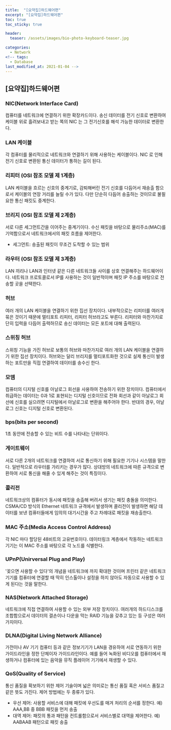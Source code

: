 ```yaml
---
title:  "[요약집]하드웨어편"
excerpt: "[요약집]하드웨어편"
toc: true
toc_sticky: true

header:
  teaser: /assets/images/bio-photo-keyboard-teaser.jpg

categories:
  - Network
<!-- tags:
  - Database 
last_modified_at: 2021-01-04 -->
---
```

## [요약집]하드웨어편

### NIC(Network Interface Card)
컴퓨터를 네트워크에 연결하기 위한 확장카드이다. 송신 데이터를 전기 신호로 변환하여 케이블 위로 흘려보내고 받는 쪽의 NIC 는 그 전기신호를 해석 가능한 데이터로 변환한다.

### LAN 케이블
각 컴퓨터를 물리적으로 네트워크와 연결하기 위해 사용하는 케이블이다. NIC 로 인해 전기 신호로 변환된 통신 데이터가 통하는 길이 된다.

### 리피터 (OSI 참조 모델 제 1계층)
LAN 케이블을 흐르는 신호의 중계기로, 감퇴해버린 전기 신호를 다듬어서 재송출 함으로서 케이블의 연장 거리를 늘릴 수가 있다. 다만 단순히 다듬어 송출하는 것이므로 불필요한 통신 패킷도 중계한다.

### 브리지 (OSI 참조 모델 제 2계층)
서로 다른 세그먼트간을 이어주는 중계기이다. 수신 패킷을 바탕으로 물리주소(MAC)를 기억함으로서 네트워크에서의 패킷 흐름을 제어한다. 
- 세그먼트: 송출된 패킷이 무조건 도착할 수 있는 범위

### 라우터 (OSI 참조 모델 제 3계층)
LAN 끼리나 LAN과 인터넷 같은 다른 네트워크들 사이를 상호 연결해주는 하드웨어이다. 네트워크 프로토콜로서 IP를 사용하는 것이 일반적이며 패킷 IP 주소를 바탕으로 전송할 곳을 선택한다.

### 허브
여러 개의 LAN 케이블을 연결하기 위한 집선 장치이다. 내부적으로는 리피터를 여러개 묶은 것이기 때문에 멀티포트 리피터, 리피터 허브라고도 부른다. 리피터와 마찬가지로 단히 입력을 다듬어 
출력하므로 송신 데이터는 모든 포트에 대해 출력된다.

### 스위칭 허브
스위칭 기능을 가진 허브로 보통의 허브와 마찬가지로 여러 개의 LAN 케이블을 연결하기 위한 집선 장치이다. 허브와는 달리 브리지를 멀티포트화한 것으로 실제 통신이 발생하는 포트만을 직접 연결하여 
데이터를 송수신 한다.

### 모뎀
컴퓨터의 디지털 신호를 아날로그 회선을 사용하여 전송하기 위한 장치이다. 컴퓨터에서 취급하는 데이터는 0과 1로 표현되는 디지털 신호이므로 전화 회선과 같이 아날로그 회선에 신호를 실으려면
디지털에서 아날로그로 변환을 해주어야 한다. 반대의 경우, 아날로그 신호는 디지털 신호로 변환된다.

### bps(bits per second)
1초 동안에 전송할 수 있는 비트 수를 나타내는 단위이다.

### 게이트웨이
서로 다른 2개의 네트워크를 연결하여 서로 통신하기 위해 필요한 기기나 시스템을 말한다. 일반적으로 라우터를 가리키는 경우가 많다. 상대방의 네트워크에 따른 규격으로 변환하여 서로 통신을 해줄 수 
있게 해주는 것이 특징이다.

### 콜리전
네트워크상의 컴퓨터가 동시에 패킷을 송출해 버려서 생기는 패킷 충돌을 의미한다. CSMA/CD 방식의 Ethernet 네트워크 규격에서 발생하며 콜리전이 발생하면 해당 데이터를 보낸 컴퓨터들에게 임의의 
대기시간을 주고 차례대로 패킷을 재송출한다.

### MAC 주소(Media Access Control Address)
각 NIC 마다 할당된 48비트의 고유번호이다. 데이터링크 계층에서 작동하는 네트워크 기기는 이 MAC 주소를 바탕으로 각 노드를 식별한다.

### UPnP(Unirversal Plug and Play)
'꽂으면 사용할 수 있다'의 개념을 네트워크에 까지 확대한 것이며 프린터 같은 네트워크 기기를 컴퓨터에 연결할 때 딱히 인스톨이나 설정을 하지 않아도 자동으로 사용할 수 있게 된다는 것을 말한다.

### NAS(Network Attached Storage)
네트워크에 직접 연결하여 사용할 수 있는 외부 저장 장치이다. 여러개의 하드디스크를 조합함으로서 데이터의 결손이나 다운을 막는 RAID 기능을 갖추고 있는 등 구성은 여러가지이다.

### DLNA(Digital Living Network Alliance)
가전이나 AV 기기 컴퓨터 등과 같은 정보기기가 LAN을 경유하여 서로 연동하기 위한 가이드라인을 정한 단체이자 가이드라인이다. 예를 들어 녹화된 비디오를 컴퓨터에서 재생하거나 컴퓨터에 있는 음악을
뮤직 플레이어 기기에서 재생할 수 있다.

### QoS(Quality of Service)
통신 품질을 확보하기 위한 제어 기술이며 넓은 의미로는 통신 품질 혹은 서비스 품질고 같은 뜻도 가진다. 제어 방법에는 두 종류가 있다.
- 우선 제어: 사용할 서비스에 대해 패킷에 우선도를 매겨 처리의 순서를 정한다. 예) AAA,BB 중 BBB 패킷을 먼저 송출
- 대역 제어: 패킷의 통과 패턴을 컨트롤함으로서 서비스별로 대역을 제어한다. 예) AABAAB 패턴으로 패킷 송출














